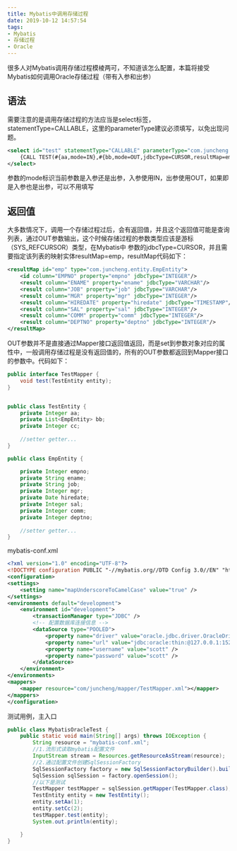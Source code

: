 ```yaml
---
title: Mybatis中调用存储过程
date: 2019-10-12 14:57:54
tags:
- Mybatis
- 存储过程
- Oracle
---
```


很多人对Mybatis调用存储过程模棱两可，不知道该怎么配置，本篇将接受Mybatis如何调用Oracle存储过程（带有入参和出参）

## 语法
需要注意的是调用存储过程的方法应当是select标签，statementType=CALLABLE，这里的parameterType建议必须填写，以免出现问题。
```xml
<select id="test" statementType="CALLABLE" parameterType="com.juncheng.entity.TestEntity">
    {CALL TEST(#{aa,mode=IN},#{bb,mode=OUT,jdbcType=CURSOR,resultMap=emp},#{cc})}
</select>
```
参数的mode标识当前参数是入参还是出参，入参使用IN，出参使用OUT，如果即是入参也是出参，可以不用填写

## 返回值
大多数情况下，调用一个存储过程过后，会有返回值，并且这个返回值可能是查询列表，通过OUT参数输出，这个时候存储过程的参数类型应该是游标（SYS_REFCURSOR）类型，在Mybatis中
参数的jdbcType=CURSOR，并且需要指定该列表的映射实体resultMap=emp，resultMap代码如下：
```xml
<resultMap id="emp" type="com.juncheng.entity.EmpEntity">
    <id column="EMPNO" property="empno" jdbcType="INTEGER"/>
    <result column="ENAME" property="ename" jdbcType="VARCHAR"/>
    <result column="JOB" property="job" jdbcType="VARCHAR"/>
    <result column="MGR" property="mgr" jdbcType="INTEGER"/>
    <result column="HIREDATE" property="hiredate" jdbcType="TIMESTAMP"/>
    <result column="SAL" property="sal" jdbcType="INTEGER"/>
    <result column="COMM" property="comm" jdbcType="INTEGER"/>
    <result column="DEPTNO" property="deptno" jdbcType="INTEGER"/>
</resultMap>
```
OUT参数并不是直接通过Mapper接口返回值返回，而是set到参数对象对应的属性中，一般调用存储过程是没有返回值的，所有的OUT参数都返回到Mapper接口的参数中。代码如下：
```java
public interface TestMapper {
    void test(TestEntity entity);
}


public class TestEntity {
    private Integer aa;
    private List<EmpEntity> bb;
    private Integer cc;
    
    //setter getter...
}

public class EmpEntity {

    private Integer empno;
    private String ename;
    private String job;
    private Integer mgr;
    private Date hiredate;
    private Integer sal;
    private Integer comm;
    private Integer deptno;
    
    //setter getter...
}
```
mybatis-conf.xml
```xml
<?xml version="1.0" encoding="UTF-8"?>
<!DOCTYPE configuration PUBLIC "-//mybatis.org//DTD Config 3.0//EN" "http://mybatis.org/dtd/mybatis-3-config.dtd">
<configuration>
<settings>
    <setting name="mapUnderscoreToCamelCase" value="true" />
</settings>
<environments default="development">
    <environment id="development">
        <transactionManager type="JDBC" />
        <!-- 配置数据库连接信息 -->
        <dataSource type="POOLED">
            <property name="driver" value="oracle.jdbc.driver.OracleDriver" />
            <property name="url" value="jdbc:oracle:thin:@127.0.0.1:1521:ORCL" />
            <property name="username" value="scott" />
            <property name="password" value="scott" />
        </dataSource>
    </environment>
</environments>
<mappers>
    <mapper resource="com/juncheng/mapper/TestMapper.xml"></mapper>
</mappers>
</configuration>
```
测试用例，主入口
```java
public class MybatisOracleTest {
    public static void main(String[] args) throws IOException {
        String resource = "mybatis-conf.xml";
        //1.流形式读取mybatis配置文件
        InputStream stream = Resources.getResourceAsStream(resource);
        //2.通过配置文件创建SqlSessionFactory
        SqlSessionFactory factory = new SqlSessionFactoryBuilder().build(stream);
        SqlSession sqlSession = factory.openSession();
        //以下是测试
        TestMapper testMapper = sqlSession.getMapper(TestMapper.class);
        TestEntity entity = new TestEntity();
        entity.setAa(1);
        entity.setCc(2);
        testMapper.test(entity);
        System.out.println(entity);

    }
}
```